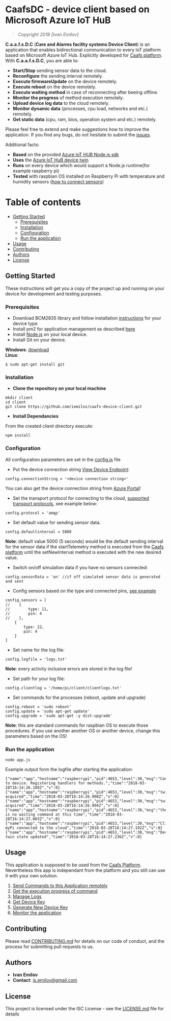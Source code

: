 # CaafsDC - device client based on Microsoft Azure IoT HuB

> *Copyright 2018 [Ivan Emilov]*

**C.a.a.f.s.D.C** (**Care and Alarms facility systems Device Client**) is an application that enables bidirectional communication to every IoT platform based on Microsoft Azure IoT Hub. Explicitly developed for [Caafs platform](https://github.com/iemilov/caafs-platform). With **C.a.a.f.s.D.C**, you are able to:

* **Start/Stop** sending sensor data to the cloud.
* **Reconfigure** the sending interval remotely.
* **Execute firmwareUpdate** on the device remotely.
* **Execute reboot** on the device remotely.
* **Execute waiting method** in case of reconnecting after beeing offline.
* **Monitor the progress** of method execution remotely.
* **Upload device log data** to the cloud remotely.
* **Monitor dynamic data** (processes, cpu load, networks and etc.) remotely.
* **Get static data** (cpu, ram, bios, operation system and etc.) remotely.

Please feel free to extend and make suggestions how to improve the application. If you find any bugs, do not hesitate to submit the [issues](https://github.com/iemilov/caafs-device-client/issues).

Additional facts:
* **Based** on the provided [Azure IoT HUB Node.js sdk](https://github.com/Azure/azure-iot-sdk-node)
* **Uses** the [Azure IoT HuB device twin](https://docs.microsoft.com/en-us/azure/iot-hub/iot-hub-devguide-device-twins)
* **Runs** on every device which would support a  Node.js runtime(for example raspberry pi)
* **Tested** with raspbian OS installed on Raspberry Pi with temperature and humidity sensors ([how to connect sensors](https://github.com/momenso/node-dht-sensor))

Table of contents
=================

<!--ts-->
   * [Getting Started](#getting-started)
      * [Prerequisites](#prerequisites)
      * [Installation](#installation)
      * [Configuration](#configuration)
      * [Run the application](#run-the-application)
   * [Usage](#usage)
   * [Contributing](#contributing)
   * [Authors](#authors)
   * [License](#license)   
<!--te-->

## Getting Started
 
These instructions will get you a copy of the project up and running on your device for development and testing purposes.

### Prerequisites
 
* Download BCM2835 library and follow installation [instructions](http://www.airspayce.com/mikem/bcm2835/) for your device type
* Install pm2 for application management as described [here](http://pm2.keymetrics.io/)
* Install [Node.js](https://nodejs.org/en/download/) on your local device.
* Install Git on your device.

**Windows**: [download](https://git-scm.com/download/win) <br>
**Linux**:
```
$ sudo apt-get install git
```

### Installation

* **Clone the repository on your local machine**

```
mkdir client
cd client
git clone https://github.com/iemilov/caafs-device-client.git
```

* **Install Dependancies**

From the created client directory execute:

```
npm install
```

### Configuration

All configuration parameters are set in the [config.js](https://github.com/iemilov/caafs-device-client/blob/master/config.js) file

* Put the device connection string [View Device Endpoint](https://github.com/iemilov/caafs-platform/wiki/Device-Management#view-device-endpoint):

```
config.connectionString = '<device connection string>'
```

You can also get the device connection string from [Azure Portal](https://blogs.msdn.microsoft.com/iotdev/2017/05/09/understand-different-connection-strings-in-azure-iot-hub/)!

* Set the transport protocol for connecting to the cloud, [supported transport protocols](https://docs.microsoft.com/en-us/azure/iot-hub/iot-hub-devguide-protocols), see example below:

```
config.protocol = 'amqp'
```

* Set default value for sending sensor data.

```
config.defaultinterval = 5000
```

**Note**: default value 5000 (5 seconds) would be the default sending interval for the sensor data if the startTelemetry method is executed from the [Caafs platform](https://github.com/iemilov/caafs-platform/wiki/Device-Management#execute-methods-on-a-device) until the setNewInterval method is executed with the new desired value.

* Switch on/off simulation data if you have no sensors connected:

```
config.sensorData = 'on' //if off simulated sensor data is generated and sent 

```

* Config sensors based on the type and connected pins, [see example](https://github.com/momenso/node-dht-sensor#usage)

```
config.sensors = [
//    {
//        type: 11,
//        pin: 4
//    },
    {
        type: 22,
        pin: 4
    }
]
```

* Set name for the log file:

```
config.logfile = 'logs.txt'
```

**Note**: every activity inclusive errors are stored in the log file!

* Set path for your log file:

```
config.clientlog = '/home/pi/client/clientlogs.txt'
```

* Set commands for the processes (reboot, update and upgrade)

```
config.reboot = 'sudo reboot'
config.update = 'sudo apt-get update'
config.upgrade = 'sudo apt-get -y dist-upgrade'
```

**Note**: this are standard commands for raspbian OS to execute those procedures. If you use another another OS or another device, change this parameters based on the OS! 

### **Run the application**

```
node app.js
```

Example output form the logfile after starting the application:

```
{"name":"app","hostname":"raspberrypi","pid":4653,"level":30,"msg":"Connected to device. Registering handlers for methods.","time":"2018-03-28T16:14:26.188Z","v":0}
{"name":"app","hostname":"raspberrypi","pid":4653,"level":30,"msg":"twin acquired","time":"2018-03-28T16:14:26.908Z","v":0}
{"name":"app","hostname":"raspberrypi","pid":4653,"level":30,"msg":"twin acquired","time":"2018-03-28T16:14:26.994Z","v":0}
{"name":"app","hostname":"raspberrypi","pid":4653,"level":30,"msg":"there is no waiting command at this time","time":"2018-03-28T16:14:27.003Z","v":0}
{"name":"app","hostname":"raspberrypi","pid":4653,"level":30,"msg":"Client myPi connected to the cloud","time":"2018-03-28T16:14:27.192Z","v":0}
{"name":"app","hostname":"raspberrypi","pid":4653,"level":30,"msg":"Device twin state updated","time":"2018-03-28T16:14:27.236Z","v":0}
```

## Usage

This application is supposed to be used from the [Caafs Platform](https://github.com/iemilov/caafs-platform). Nevertheless this app is independant from the platform and you still can use it with your own solution.

1. [Send Commands to this Application remotely](https://github.com/iemilov/caafs-platform/wiki/Device-Management#execute-methods-on-a-device)
2. [Get the execution progress of command](https://github.com/iemilov/caafs-platform/wiki/Device-Management#view-command-progress)
3. [Manage Logs](https://github.com/iemilov/caafs-platform/wiki/Device-Management#get-device-logs)
4. [Get Device Key](https://github.com/iemilov/caafs-platform/wiki/Device-Management#view-device-endpoint)
5. [Generate New Device Key](https://github.com/iemilov/caafs-platform/wiki/Device-Management#generate-new-device-endpoint)
6. [Monitor the application](http://pm2.keymetrics.io/docs/usage/quick-start/)


## Contributing
 
Please read [CONTRIBUTING.md](https://github.com/iemilov/caafs-device-client/blob/master/CONTRIBUTING.md) for details on our code of conduct, and the process for submitting pull requests to us.
 
## Authors
 
* **Ivan Emilov**
* **Contact**: is.emilov@gmail.com

## License
 
This project is licensed under the ISC License - see the [LICENSE.md](https://github.com/iemilov/caafs-device-client/blob/master/LICENSE) file for details
